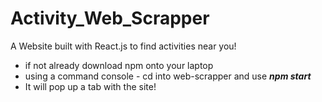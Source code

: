 # Activity_Web_Scrapper
A Website built with React.js to find activities near you!

* if not already download npm onto your laptop
* using a command console - cd into web-scrapper and use ***npm start***
* It will pop up a tab with the site!
